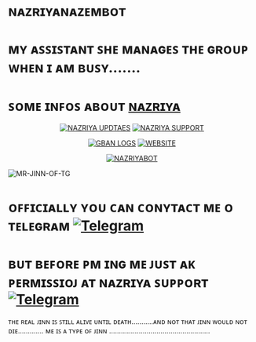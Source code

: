 # ɴᴀᴢʀɪʏᴀɴᴀᴢᴇᴍʙᴏᴛ

# ᴍʏ ᴀꜱꜱɪꜱᴛᴀɴᴛ ꜱʜᴇ ᴍᴀɴᴀɢᴇꜱ ᴛʜᴇ ɢʀᴏᴜᴘ ᴡʜᴇɴ ɪ ᴀᴍ ʙᴜꜱʏ.......



# ꜱᴏᴍᴇ ɪɴꜰᴏꜱ ᴀʙᴏᴜᴛ [ɴᴀᴢʀɪʏᴀ](https://t.me/NAZRIYANAZEEMBOT) 

<p align="center">
<a href="https://t.me/NAZRIYAUPDATES"><img alt="NAZRIYA UPDTAES" src="https://img.shields.io/badge/NAZRIYA UPDATES-%23E4405F.svg?&style=for-the-badge&logo=TELEGRAM&logoColor=white"/></a>
<a href="https://t.me/NAZRIYASUPPORT"><img alt="NAZRIYA SUPPORT" src="https://img.shields.io/badge/NAZRIYA SUPPORT-2CA5E0?style=for-the-badge&logo=telegram&logoColor=white"/></a>
</p>

<p align="center">
<a href="https://t.me/NAZRIYAGBANLOGS"><img alt="GBAN LOGS" src="https://img.shields.io/badge/NAZRIYA GBAN LOGS-%23E4405F.svg?&style=for-the-badge&logo=TELEGRAM&logoColor=white"/></a>
<a href="https://visi.tk/nazriya"><img alt="WEBSITE" src="https://img.shields.io/badge/WEBSITE-2CA5E0?style=for-the-badge&logo=WEBSITE&logoColor=white"/></a>
</p>

<p align="center">
<a href="https://t.me/NAZRIYANAZEEMBOT"><img alt="NAZRIYABOT" src="https://img.shields.io/badge/NAZRIYA BOT-%23E4405F.svg?&style=for-the-badge&logo=TELEGRAM&logoColor=white"/></a>


 ![MR-JINN-OF-TG](https://telegra.ph//file/95ebabd729d77fd2c215f.jpg) 

 
# ᴏꜰꜰɪᴄɪᴀʟʟʏ ʏᴏᴜ ᴄᴀɴ ᴄᴏɴʏᴛᴀᴄᴛ ᴍᴇ ᴏ ᴛᴇʟᴇɢʀᴀᴍ [![Telegram](https://img.shields.io/badge/telegram-1b77FF.svg?style=for-the-badge&logo=telegram)](https://t.me/MR_JINN_OF_TG)  
 
# ʙᴜᴛ ʙᴇꜰᴏʀᴇ ᴘᴍ ɪɴɢ ᴍᴇ ᴊᴜꜱᴛ ᴀᴋ ᴘᴇʀᴍɪꜱꜱɪᴏᴊ ᴀᴛ ɴᴀᴢʀɪʏᴀ ꜱᴜᴘᴘᴏʀᴛ  [![Telegram](https://img.shields.io/badge/telegram-1b77FF.svg?style=for-the-badge&logo=telegram)](https://t.me/NAZRIYASUPPORT) 
 
 ᴛʜᴇ ʀᴇᴀʟ ᴊɪɴɴ ɪꜱ ꜱᴛɪʟʟ ᴀʟɪᴠᴇ ᴜɴᴛɪʟ ᴅᴇᴀᴛʜ...........ᴀɴᴅ ɴᴏᴛ ᴛʜᴀᴛ ᴊɪɴɴ ᴡᴏᴜʟᴅ ɴᴏᴛ ᴅɪᴇ.............
 ᴍᴇ ɪꜱ ᴀ ᴛʏᴘᴇ ᴏꜰ ᴊɪɴɴ ...................................................
  
